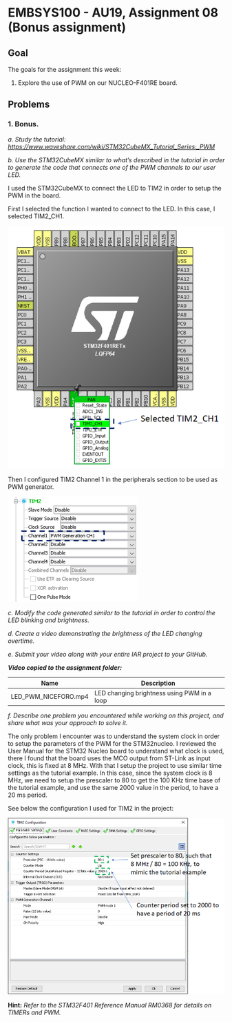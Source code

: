 # EMBSYS100 - AU19, Assignment 08 (Bonus assignment)

## Goal

The goals for the assignment this week:

1. Explore the use of PWM on our NUCLEO-F401RE board.

## Problems

### 1. Bonus.

*a. Study the tutorial: https://www.waveshare.com/wiki/STM32CubeMX_Tutorial_Series:_PWM*

*b. Use the STM32CubeMX similar to what’s described in the tutorial in order to generate the code that connects one of the PWM channels to our user LED.*

I used the STM32CubeMX to connect the LED to TIM2 in order to setup the PWM in the board.

First I selected the function I wanted to connect to the LED. In this case, I selected TIM2_CH1.

![Image of TIM2 selection](https://github.com/NiceforoVC/embsys100/blob/master/assignment08/TIM2_selection.png)

Then I configured TIM2 Channel 1 in the peripherals section to be used as PWM generator.

![Image of TIM2 configuration 1](https://github.com/NiceforoVC/embsys100/blob/master/assignment08/TIM2_configuration_1.png)

*c. Modify the code generated similar to the tutorial in order to control the LED blinking and brightness.*

*d. Create a video demonstrating the brightness of the LED changing overtime.*

*e. Submit your video along with your entire IAR project to your GitHub.*

***Video copied to the assignment folder:***

Name | Description 
------ | ------ 
LED_PWM_NICEFORO.mp4 | LED changing brightness using PWM in a loop

*f. Describe one problem you encountered while working on this project, and share what was your approach to solve it.*

The only problem I encounter was to understand the system clock in order to setup the parameters of the PWM for the STM32nucleo. 
I reviewed the User Manual for the STM32 Nucleo board to understand what clock is used, there I found that the board uses the 
MCO output from ST-Link as input clock, this is fixed at 8 MHz. With that I setup the project to use similar time settings as the 
tutorial example. In this case, since the system clock is 8 MHz, we need to setup the prescaler to 80 to get the 100 KHz time base 
of the tutorial example, and use the same 2000 value in the period, to have a 20 ms period.

See below the configuration I used for TIM2 in the project:

![Image of TIM2 configuration 2](https://github.com/NiceforoVC/embsys100/blob/master/assignment08/TIM2_configuration_2.png)


**Hint:** *Refer to the STM32F401 Reference Manual RM0368 for details on TIMERs and PWM.*